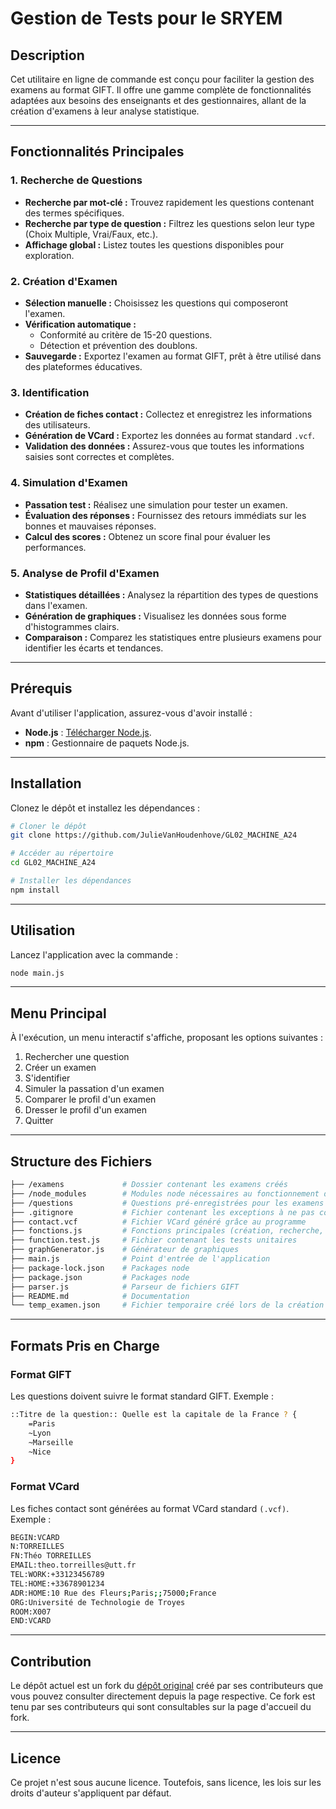 # Gestion de Tests pour le SRYEM

## Description
Cet utilitaire en ligne de commande est conçu pour faciliter la gestion des examens au format GIFT. Il offre une gamme complète de fonctionnalités adaptées aux besoins des enseignants et des gestionnaires, allant de la création d'examens à leur analyse statistique.

---

## Fonctionnalités Principales

### **1. Recherche de Questions**
- **Recherche par mot-clé :** Trouvez rapidement les questions contenant des termes spécifiques.
- **Recherche par type de question :** Filtrez les questions selon leur type (Choix Multiple, Vrai/Faux, etc.).
- **Affichage global :** Listez toutes les questions disponibles pour exploration.

### **2. Création d'Examen**
- **Sélection manuelle :** Choisissez les questions qui composeront l'examen.
- **Vérification automatique :** 
  - Conformité au critère de 15-20 questions.  
  - Détection et prévention des doublons.  
- **Sauvegarde :** Exportez l'examen au format GIFT, prêt à être utilisé dans des plateformes éducatives.

### **3. Identification**
- **Création de fiches contact :** Collectez et enregistrez les informations des utilisateurs.  
- **Génération de VCard :** Exportez les données au format standard `.vcf`.  
- **Validation des données :** Assurez-vous que toutes les informations saisies sont correctes et complètes.

### **4. Simulation d'Examen**
- **Passation test :** Réalisez une simulation pour tester un examen.  
- **Évaluation des réponses :** Fournissez des retours immédiats sur les bonnes et mauvaises réponses.  
- **Calcul des scores :** Obtenez un score final pour évaluer les performances.

### **5. Analyse de Profil d'Examen**
- **Statistiques détaillées :** Analysez la répartition des types de questions dans l'examen.  
- **Génération de graphiques :** Visualisez les données sous forme d'histogrammes clairs.  
- **Comparaison :** Comparez les statistiques entre plusieurs examens pour identifier les écarts et tendances.

---

## Prérequis
Avant d'utiliser l'application, assurez-vous d'avoir installé :  
- **Node.js** : [Télécharger Node.js](https://nodejs.org/).  
- **npm** : Gestionnaire de paquets Node.js.

---

## Installation

Clonez le dépôt et installez les dépendances :  
```bash
# Cloner le dépôt
git clone https://github.com/JulieVanHoudenhove/GL02_MACHINE_A24

# Accéder au répertoire
cd GL02_MACHINE_A24

# Installer les dépendances
npm install
```

---

## Utilisation

Lancez l'application avec la commande :
```bash
node main.js
```

---

## Menu Principal

À l'exécution, un menu interactif s'affiche, proposant les options suivantes :
1. Rechercher une question
2. Créer un examen
3. S'identifier
4. Simuler la passation d'un examen
5. Comparer le profil d'un examen
6. Dresser le profil d'un examen
7. Quitter

---

## Structure des Fichiers

```bash
├── /examens             # Dossier contenant les examens créés
├── /node_modules        # Modules node nécessaires au fonctionnement du programme
├── /questions           # Questions pré-enregistrées pour les examens
├── .gitignore           # Fichier contenant les exceptions à ne pas commit sur le dépôt
├── contact.vcf          # Fichier VCard généré grâce au programme
├── fonctions.js         # Fonctions principales (création, recherche, etc.)
├── function.test.js     # Fichier contenant les tests unitaires
├── graphGenerator.js    # Générateur de graphiques
├── main.js              # Point d'entrée de l'application
├── package-lock.json    # Packages node
├── package.json         # Packages node
├── parser.js            # Parseur de fichiers GIFT
├── README.md            # Documentation
└── temp_examen.json     # Fichier temporaire créé lors de la création d'un examen via le programme
```

---

## Formats Pris en Charge

### Format GIFT

Les questions doivent suivre le format standard GIFT. Exemple :
```bash
::Titre de la question:: Quelle est la capitale de la France ? {
    =Paris
    ~Lyon
    ~Marseille
    ~Nice
}
```

### Format VCard

Les fiches contact sont générées au format VCard standard `(.vcf)`. Exemple :
```bash
BEGIN:VCARD
N:TORREILLES
FN:Théo TORREILLES
EMAIL:theo.torreilles@utt.fr
TEL:WORK:+33123456789
TEL:HOME:+33678901234
ADR:HOME:10 Rue des Fleurs;Paris;;75000;France
ORG:Université de Technologie de Troyes
ROOM:X007
END:VCARD
```

---

## Contribution

Le dépôt actuel est un fork du [dépôt original](https://github.com/SAMY-EH/GL02_MACHINE_A24) créé par ses contributeurs que vous pouvez consulter directement depuis la page respective.
Ce fork est tenu par ses contributeurs qui sont consultables sur la page d'accueil du fork.

---

## Licence

Ce projet n'est sous aucune licence. Toutefois, sans licence, les lois sur les droits d'auteur s'appliquent par défaut.
